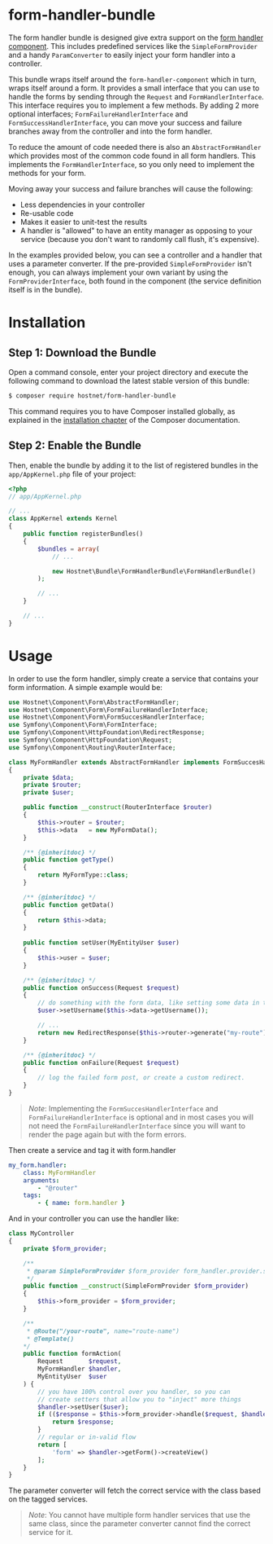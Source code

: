 form-handler-bundle
===================
The form handler bundle is designed give extra support on the [form handler component](https://github.com/hostnet/form-handler-component). This includes predefined services like the `SimpleFormProvider` and a handy `ParamConverter` to easily inject your form handler into a controller.

This bundle wraps itself around the `form-handler-component` which in turn, wraps itself around a form. It provides a small interface that you can use to handle the forms by sending through the `Request` and `FormHandlerInterface`. This interface requires you to implement a few methods. By adding 2 more optional interfaces; `FormFailureHandlerInterface` and `FormSuccessHandlerInterface`, you can move your success and failure branches away from the controller and into the form handler.

To reduce the amount of code needed there is also an `AbstractFormHandler` which provides most of the common code found in all form handlers. This implements the `FormHandlerInterface`, so you only need to implement the methods for your form.

Moving away your success and failure branches will cause the following:
 - Less dependencies in your controller
 - Re-usable code
 - Makes it easier to unit-test the results
 - A handler is "allowed" to have an entity manager as opposing to your service (because you don't want to randomly call flush, it's expensive).

In the examples provided below, you can see a controller and a handler that uses a parameter converter. If the pre-provided `SimpleFormProvider` isn't enough, you can always implement your own variant by using the `FormProviderInterface`, both found in the component (the service definition itself is in the bundle).

# Installation

## Step 1: Download the Bundle

Open a command console, enter your project directory and execute the
following command to download the latest stable version of this bundle:

```bash
$ composer require hostnet/form-handler-bundle
```

This command requires you to have Composer installed globally, as explained
in the [installation chapter](https://getcomposer.org/doc/00-intro.md)
of the Composer documentation.

## Step 2: Enable the Bundle

Then, enable the bundle by adding it to the list of registered bundles
in the `app/AppKernel.php` file of your project:

```php
<?php
// app/AppKernel.php

// ...
class AppKernel extends Kernel
{
    public function registerBundles()
    {
        $bundles = array(
            // ...

            new Hostnet\Bundle\FormHandlerBundle\FormHandlerBundle()
        );

        // ...
    }

    // ...
}
```

# Usage

In order to use the form handler, simply create a service that contains your form information. A simple example would be:
```php
use Hostnet\Component\Form\AbstractFormHandler;
use Hostnet\Component\Form\FormFailureHandlerInterface;
use Hostnet\Component\Form\FormSuccesHandlerInterface;
use Symfony\Component\Form\FormInterface;
use Symfony\Component\HttpFoundation\RedirectResponse;
use Symfony\Component\HttpFoundation\Request;
use Symfony\Component\Routing\RouterInterface;

class MyFormHandler extends AbstractFormHandler implements FormSuccesHandlerInterface, FormFailureHandlerInterface
{
    private $data;
    private $router;
    private $user;

    public function __construct(RouterInterface $router)
    {
        $this->router = $router;
        $this->data   = new MyFormData();
    }

    /** {@inheritdoc} */
    public function getType()
    {
        return MyFormType::class;
    }

    /** {@inheritdoc} */
    public function getData()
    {
        return $this->data;
    }
    
    public function setUser(MyEntityUser $user)
    {
        $this->user = $user;
    }

    /** {@inheritdoc} */
    public function onSuccess(Request $request)
    {
        // do something with the form data, like setting some data in the user
        $user->setUsername($this->data->getUsername());

        // ...
        return new RedirectResponse($this->router->generate("my-route"));
    }

    /** {@inheritdoc} */
    public function onFailure(Request $request)
    {
        // log the failed form post, or create a custom redirect.
    }
}
```

>*Note*: Implementing the `FormSuccesHandlerInterface` and `FormFailureHandlerInterface` is optional and in most cases you will not need the `FormFailureHandlerInterface` since you will want to render the page again but with the form errors.


Then create a service and tag it with form.handler
```yaml
my_form.handler:
    class: MyFormHandler
    arguments:
        - "@router"
    tags:
        - { name: form.handler }
```

And in your controller you can use the handler like:
```php
class MyController
{
    private $form_provider;

    /**
     * @param SimpleFormProvider $form_provider form_handler.provider.simple 
     */
    public function __construct(SimpleFormProvider $form_provider)
    {
        $this->form_provider = $form_provider;
    }

    /**
     * @Route("/your-route", name="route-name")
     * @Template()
    */
    public function formAction(
        Request       $request,
        MyFormHandler $handler,
        MyEntityUser  $user
    ) {
        // you have 100% control over you handler, so you can
        // create setters that allow you to "inject" more things
        $handler->setUser($user);
        if (($response = $this->form_provider->handle($request, $handler)) instanceof RedirectResponse) {
            return $response;
        }
        // regular or in-valid flow
        return [
            'form' => $handler->getForm()->createView()
        ];
    }
}
```

The parameter converter will fetch the correct service with the class based on the tagged services.

>*Note*: You cannot have multiple form handler services that use the same class, since the parameter converter cannot find the correct service for it.
